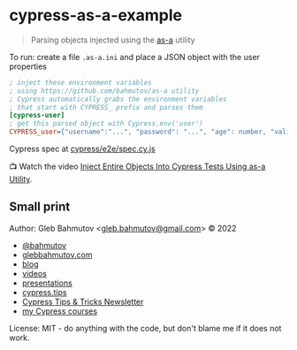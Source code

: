 # cypress-as-a-example

> Parsing objects injected using the [as-a](https://github.com/bahmutov/as-a) utility

To run: create a file `.as-a.ini` and place a JSON object with the user properties

```ini
; inject these environment variables
; using https://github.com/bahmutov/as-a utility
; Cypress automatically grabs the environment variables
; that start with CYPRESS_ prefix and parses them
[cypress-user]
; get this parsed object with Cypress.env('user')
CYPRESS_user={"username":"...", "password": "...", "age": number, "valid": boolean}
```

Cypress spec at [cypress/e2e/spec.cy.js](./cypress/e2e/spec.cy.js)

📺 Watch the video [Inject Entire Objects Into Cypress Tests Using as-a Utility](https://youtu.be/dxGhIvFNm4I).

## Small print

Author: Gleb Bahmutov &lt;gleb.bahmutov@gmail.com&gt; &copy; 2022

- [@bahmutov](https://twitter.com/bahmutov)
- [glebbahmutov.com](https://glebbahmutov.com)
- [blog](https://glebbahmutov.com/blog)
- [videos](https://www.youtube.com/glebbahmutov)
- [presentations](https://slides.com/bahmutov)
- [cypress.tips](https://cypress.tips)
- [Cypress Tips & Tricks Newsletter](https://cypresstips.substack.com/)
- [my Cypress courses](https://cypress.tips/courses)

License: MIT - do anything with the code, but don't blame me if it does not work.
